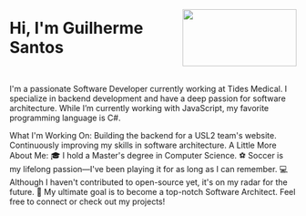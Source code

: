 <h1 display="flex" style="display: flex; align-items: center; justify-content: center;">
  <p width="200" height="100">Hi, I'm Guilherme Santos </p>
  <img src="https://media.giphy.com/media/ASd0Ukj0y3qMM/giphy.gif" width="200" height="100"/>
</h1>






I'm a passionate Software Developer currently working at Tides Medical. I specialize in backend development and have a deep passion for software architecture. While I’m currently working with JavaScript, my favorite programming language is C#.

What I'm Working On:
Building the backend for a USL2 team's website.
Continuously improving my skills in software architecture.
A Little More About Me:
🎓 I hold a Master's degree in Computer Science.
⚽ Soccer is my lifelong passion—I've been playing it for as long as I can remember.
💻 Although I haven't contributed to open-source yet, it's on my radar for the future.
🌟 My ultimate goal is to become a top-notch Software Architect.
Feel free to connect or check out my projects!
